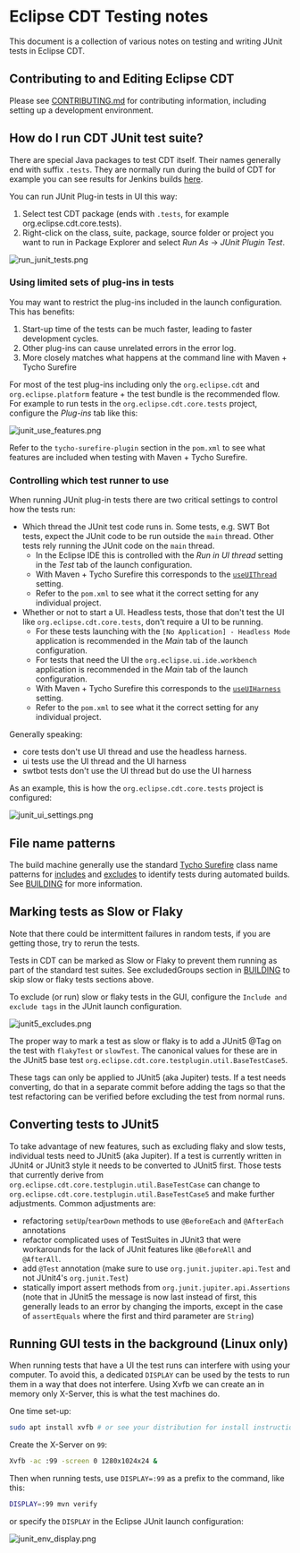 # Eclipse CDT Testing notes

This document is a collection of various notes on testing and writing JUnit tests in Eclipse CDT.

## Contributing to and Editing Eclipse CDT

Please see [CONTRIBUTING.md](./CONTRIBUTING.md) for contributing information, including setting up a development environment.

## How do I run CDT JUnit test suite?

There are special Java packages to test CDT itself.
Their names generally end with suffix `.tests`.
They are normally run during the build of CDT for example you can see results for Jenkins builds [here](https://ci.eclipse.org/cdt/job/cdt/job/main/lastCompletedBuild/testReport).

You can run JUnit Plug-in tests in UI this way:

1. Select test CDT package (ends with `.tests`, for example org.eclipse.cdt.core.tests).
2. Right-click on the class, suite, package, source folder or project you want to run in Package Explorer and select _Run As_ -\> _JUnit Plugin Test_.

![run_junit_tests.png](images/run_junit_tests.png "screenshot of how to run junit plug-in tests")

### Using limited sets of plug-ins in tests

You may want to restrict the plug-ins included in the launch configuration.
This has benefits:

1. Start-up time of the tests can be much faster, leading to faster development cycles.
2. Other plug-ins can cause unrelated errors in the error log.
3. More closely matches what happens at the command line with Maven + Tycho Surefire

For most of the test plug-ins including only the `org.eclipse.cdt` and `org.eclipse.platform` feature + the test bundle is the recommended flow.
For example to run tests in the `org.eclipse.cdt.core.tests` project, configure the _Plug-ins_ tab like this:

![junit_use_features.png](images/junit_use_features.png "screenshot of how to configure to use features")

Refer to the `tycho-surefire-plugin` section in the `pom.xml` to see what features are included when testing with Maven + Tycho Surefire.

### Controlling which test runner to use

When running JUnit plug-in tests there are two critical settings to control how the tests run:

- Which thread the JUnit test code runs in.
Some tests, e.g. SWT Bot tests, expect the JUnit code to be run outside the `main` thread.
Other tests rely running the JUnit code on the `main` thread.
  - In the Eclipse IDE this is controlled with the _Run in UI thread_ setting in the _Test_ tab of the launch configuration.
  - With Maven + Tycho Surefire this corresponds to the [`useUIThread`](https://tycho.eclipseprojects.io/doc/latest/tycho-surefire-plugin/test-mojo.html#useUIThread) setting.
  - Refer to the `pom.xml` to see what it the correct setting for any individual project.
- Whether or not to start a UI.
Headless tests, those that don't test the UI like `org.eclipse.cdt.core.tests`, don't require a UI to be running.
  - For these tests launching with the `[No Application] - Headless Mode` application is recommended in the _Main_ tab of the launch configuration.
  - For tests that need the UI the `org.eclipse.ui.ide.workbench` application is recommended in the _Main_ tab of the launch configuration.
  - With Maven + Tycho Surefire this corresponds to the [`useUIHarness`](https://tycho.eclipseprojects.io/doc/latest/tycho-surefire-plugin/test-mojo.html#useUIHarness) setting.
  - Refer to the `pom.xml` to see what it the correct setting for any individual project.

Generally speaking:

- core tests don't use UI thread and use the headless harness.
- ui tests use the UI thread and the UI harness
- swtbot tests don't use the UI thread but do use the UI harness

As an example, this is how the `org.eclipse.cdt.core.tests` project is configured:

![junit_ui_settings.png](images/junit_ui_settings.png "screenshot of how to configure UI settings")

## File name patterns

The build machine generally use the standard [Tycho Surefire](https://www.eclipse.org/tycho/sitedocs/tycho-surefire-plugin/plugin-info.html) class name patterns for [includes](https://www.eclipse.org/tycho/sitedocs/tycho-surefire-plugin/integration-test-mojo.html#includes) and [excludes](https://www.eclipse.org/tycho/sitedocs/tycho-surefire-plugin/integration-test-mojo.html#excludes) to identify tests during automated builds.
See [BUILDING](BUILDING.md) for more information.

## Marking tests as Slow or Flaky

Note that there could be intermittent failures in random tests, if you are getting those, try to rerun the tests.

Tests in CDT can be marked as Slow or Flaky to prevent them running as part of the standard test suites.
See excludedGroups section in [BUILDING](BUILDING.md) to skip slow or flaky tests sections above.

To exclude (or run) slow or flaky tests in the GUI, configure the `Include and exclude tags` in the JUnit launch configuration.

![junit5_excludes.png](images/junit5_excludes.png "screenshot of how to configure include and exclude tags")

The proper way to mark a test as slow or flaky is to add a JUnit5 @Tag on the test with `flakyTest` or `slowTest`. The canonical values for these are in the JUnit5 base test `org.eclipse.cdt.core.testplugin.util.BaseTestCase5`.

These tags can only be applied to JUnit5 (aka Jupiter) tests. If a test needs converting, do that in a separate commit before adding the tags so that the test refactoring can be verified before excluding the test from normal runs.

## Converting tests to JUnit5

To take advantage of new features, such as excluding flaky and slow tests, individual tests need to JUnit5 (aka Jupiter). If a test is currently written in JUnit4 or JUnit3 style it needs to be converted to JUnit5 first. Those tests that currently derive from `org.eclipse.cdt.core.testplugin.util.BaseTestCase` can change to `org.eclipse.cdt.core.testplugin.util.BaseTestCase5` and make further adjustments. Common adjustments are:
- refactoring `setUp`/`tearDown` methods to use `@BeforeEach` and `@AfterEach` annotations
- refactor complicated uses of TestSuites in JUnit3 that were workarounds for the lack of JUnit features like `@BeforeAll` and `@AfterAll`.
- add `@Test` annotation (make sure to use `org.junit.jupiter.api.Test` and not JUnit4's `org.junit.Test`)
- statically import assert methods from `org.junit.jupiter.api.Assertions` (note that in JUnit5 the message is now last instead of first, this generally leads to an error by changing the imports, except in the case of `assertEquals` where the first and third parameter are `String`)

## Running GUI tests in the background (Linux only)

When running tests that have a UI the test runs can interfere with using your computer.
To avoid this, a dedicated `DISPLAY` can be used by the tests to run them in a way that does not interfere.
Using Xvfb we can create an in memory only X-Server, this is what the test machines do.

One time set-up:

```sh
sudo apt install xvfb # or see your distribution for install instructions
```

Create the X-Server on `99`:

```sh
Xvfb -ac :99 -screen 0 1280x1024x24 &
```

Then when running tests, use `DISPLAY=:99` as a prefix to the command, like this:

```sh
DISPLAY=:99 mvn verify
```

or specify the `DISPLAY` in the Eclipse JUnit launch configuration:

![junit_env_display.png](images/junit_env_display.png "screenshot of how to set custom DISPLAY")
